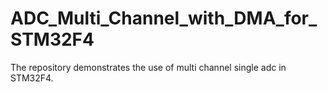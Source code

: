 # ADC_Multi_Channel_with_DMA_for_STM32F4
The repository demonstrates the use of multi channel single adc in STM32F4.
